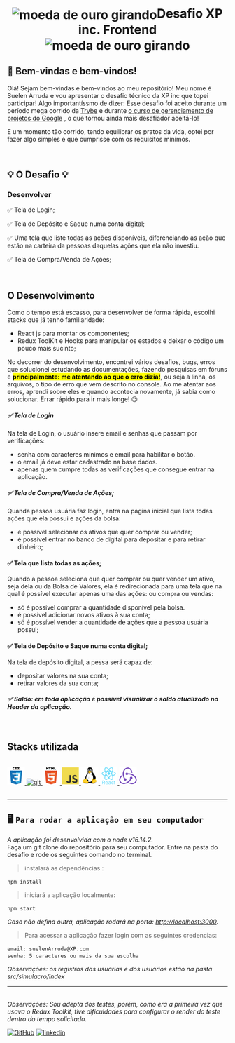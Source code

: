 <h1 align="center"> <img src="https://media2.giphy.com/media/LltlvoNClpOdbJggXP/giphy.gif" alt="moeda de ouro girando"  width="200" align="center"/>Desafio XP inc.  Frontend <img src="https://media2.giphy.com/media/LltlvoNClpOdbJggXP/giphy.gif" alt="moeda de ouro girando"  width="200" align="center"/></h1>


## 👋 Bem-vindas e bem-vindos!
<!--  -->
Olá! Sejam bem-vindas e bem-vindos ao meu repositório! Meu nome é Suelen Arruda e vou apresentar o desafio  técnico da XP inc que topei participar! 
Algo importantíssmo de dizer: Esse desafio foi aceito durante um período mega corrido da <a  href="https://www.betrybe.com/"  rel="noreferrer">Trybe</a> e durante  <a  href="https://www.coursera.org/professional-certificates/gestao-de-projetos-do-google"  rel="noreferrer">o curso de gerenciamento de projetos do Google</a> , o que tornou ainda mais desafiador aceitá-lo!

E um momento tão corrido, tendo equilibrar os pratos da vida, optei por fazer algo simples e que cumprisse com os requisitos mínimos. 

<br/>

## 💡 O Desafio 💡

###  Desenvolver

✅ Tela de Login;

✅ Tela de Depósito e Saque numa conta digital;

✅ Uma tela que liste todas as ações disponíveis, diferenciando as ação que estão na carteira da pessoas daquelas ações que ela não investiu.

✅ Tela de Compra/Venda de Ações;



<br/>


## O Desenvolvimento

 Como o tempo está escasso, para desenvolver de forma rápida, escolhi stacks que já tenho familiaridade:<br/>
 - React js para montar os componentes;
 - Redux ToolKit e Hooks para manipular os estados e deixar o código um pouco mais sucinto;
 
No decorrer do desenvolvimento, encontrei vários desafios, bugs, erros que solucionei estudando as documentações, fazendo pesquisas em fóruns e <mark>**principalmente: me atentando ao que o erro dizia!**</mark>, ou seja a linha, os arquivos, o tipo de erro que vem descrito no console. Ao me atentar aos erros, aprendi sobre eles e quando acontecia novamente, já sabia como solucionar. Errar rápido para ir mais longe! 😉

##### ✅ Tela de Login
 Na tela de Login, o usuário insere email e senhas que passam por verificações:
   - senha com caracteres mínimos e email para habilitar o botão.
   - o email já deve estar cadastrado na base dados.
   - apenas quem cumpre todas as verificações que consegue entrar na aplicação.

##### ✅ Tela de Compra/Venda de Ações;
Quanda pessoa usuária faz login, entra na pagina inicial que lista todas ações que ela possui e ações da bolsa:
   - é possível selecionar os ativos que quer comprar ou vender;
   - é possivel entrar no banco de digital para depositar e para retirar dinheiro;
   
#### ✅ Tela que lista todas as ações;
Quando a pessoa seleciona que quer comprar ou quer vender um ativo, seja dela ou da Bolsa de Valores, ela é redirecionada para uma tela que na qual é possível executar apenas uma das ações: ou compra ou vendas:
  - só é possível comprar a quantidade disponível pela bolsa. 
  - é possível adicionar novos ativos à sua conta;
  - só é possível vender a quantidade de ações que a pessoa usuária possui;

#### ✅ Tela de Depósito e Saque numa conta digital;
Na tela de depósito digital, a pessa será capaz de:
   - depositar valores na sua conta;
   - retirar valores da sua conta;

##### ✅ Saldo: em toda aplicação é possível visualizar o saldo atualizado no Header da aplicação. 
<br>

## Stacks utilizada


<br>

<div align="left"> 
  
   <a href="https://www.w3schools.com/css/" target="_blank" rel="noreferrer">
     <img src="https://raw.githubusercontent.com/devicons/devicon/master/icons/css3/css3-original-wordmark.svg" alt="css3" width="40" height="40"/>
  </a>

  <a href="https://git-scm.com/" target="_blank" rel="noreferrer">
    <img src="https://www.vectorlogo.zone/logos/git-scm/git-scm-icon.svg" alt="git" width="40" height="40"/>
  </a> 

  <a href="https://www.w3.org/html/" target="_blank" rel="noreferrer"> 
   <img src="https://raw.githubusercontent.com/devicons/devicon/master/icons/html5/html5-original-wordmark.svg" alt="html5" width="40" height="40"/>
  </a>

  <a href="https://developer.mozilla.org/en-US/docs/Web/JavaScript" target="_blank" rel="noreferrer"> 
   <img src="https://raw.githubusercontent.com/devicons/devicon/master/icons/javascript/javascript-original.svg" alt="javascript" width="40" height="40"/>
  </a> 


  <a href="https://www.linux.org/" target="_blank" rel="noreferrer">
    <img src="https://raw.githubusercontent.com/devicons/devicon/master/icons/linux/linux-original.svg" alt="linux" width="40" height="40"/>
  </a>

   <a href="https://reactjs.org/" target="_blank" rel="noreferrer">
    <img src="https://raw.githubusercontent.com/devicons/devicon/master/icons/react/react-original-wordmark.svg" alt="react" width="40" height="40"/>
   </a> 

  <a href="https://redux.js.org" target="_blank" rel="noreferrer">
    <img src="https://raw.githubusercontent.com/devicons/devicon/master/icons/redux/redux-original.svg" alt="redux" width="40" height="40"/>
  </a>

</div>
 <br/>
 
  ---

## 🖥️ `Para rodar a aplicação em seu computador`

_A aplicação foi desenvolvida com o node v16.14.2._ <br/>
Faça um git clone do repositório para seu computador. Entre na pasta do desafio e rode os seguintes comando no terminal.


> instalará as dependências :
```
npm install
```  


> iniciará a aplicação localmente:

```
npm start
```  

_Caso não defina outra, aplicação rodará  na porta:
[http://localhost:3000](http://localhost:3000)._


> Para acessar a aplicação fazer login com as seguintes credencias:

```
email: suelenArruda@XP.com
senha: 5 caracteres ou mais da sua escolha
```

_Observações: os registros das usuárias e dos usuários estão na pasta src/simulacro/index_ 


<!-- ### 3 - `npm test`

Caso queria rodar os testes.  -->





 ---
 <br/>
 <em>Observações: Sou adepta dos testes, porém, como era a primeira vez que usava o Redux Toolkit, tive dificuldades para configurar o render do teste dentro do tempo solicitado.</em>

[![GitHub](https://img.shields.io/badge/github-%23121011.svg?style=for-the-badge&logo=github&logoColor=white)](https://github.com/onyrius)
[![linkedin](https://img.shields.io/badge/linkedin-0A66C2?style=for-the-badge&logo=linkedin&logoColor=white)](https://www.linkedin.com/in/suelen-arruda/)
